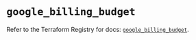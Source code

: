 # `google_billing_budget`

Refer to the Terraform Registry for docs: [`google_billing_budget`](https://registry.terraform.io/providers/hashicorp/google-beta/6.2.0/docs/resources/google_billing_budget).

